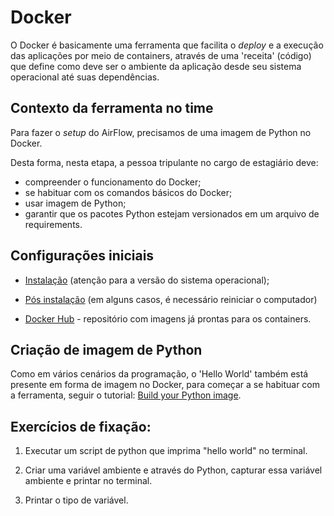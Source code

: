# Docker

O Docker é basicamente uma ferramenta que facilita o _deploy_ e a execução das aplicações por meio de containers, através de uma 'receita' (código) que define como deve ser o ambiente da aplicação desde seu sistema operacional até suas dependências.

## Contexto da ferramenta no time
Para fazer o _setup_ do AirFlow, precisamos de uma imagem de Python no Docker.

Desta forma, nesta etapa, a pessoa tripulante no cargo de estagiário deve:

- compreender o funcionamento do Docker;
- se habituar com os comandos básicos do Docker;
- usar imagem de Python;
- garantir que os pacotes Python estejam versionados em um arquivo de requirements.

## Configurações iniciais

- [Instalação](https://web.archive.org/web/20210410033653/https://www.digitalocean.com/community/tutorials/how-to-install-and-use-docker-on-ubuntu-20-04) (atenção para a versão do sistema operacional);

- [Pós instalação](https://web.archive.org/web/20210410053910/https://docs.docker.com/engine/install/linux-postinstall/) (em alguns casos, é necessário reiniciar o computador)

- [Docker Hub](https://hub.docker.com/search?q=&type=image) - repositório com imagens já prontas para os containers.

## Criação de imagem de Python

Como em vários cenários da programação, o 'Hello World' também está presente em forma de imagem no Docker, para começar a se habituar com a ferramenta, seguir o tutorial: [Build your Python image](https://web.archive.org/web/20210402160646/https://docs.docker.com/language/python/build-images/).

## Exercícios de fixação:

1. Executar um script de python que imprima "hello world" no terminal.

2. Criar uma variável ambiente e através do Python, capturar essa variável ambiente e printar no terminal.

3. Printar o tipo de variável.
